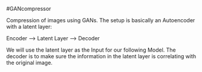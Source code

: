 #GANcompressor

Compression of images using GANs. The setup is basically an Autoencoder with a latent layer:

Encoder --> Latent Layer --> Decoder

We will use the latent layer as the Input for our following Model. The decoder is to make sure the information in the latent layer is correlating with the original image.
